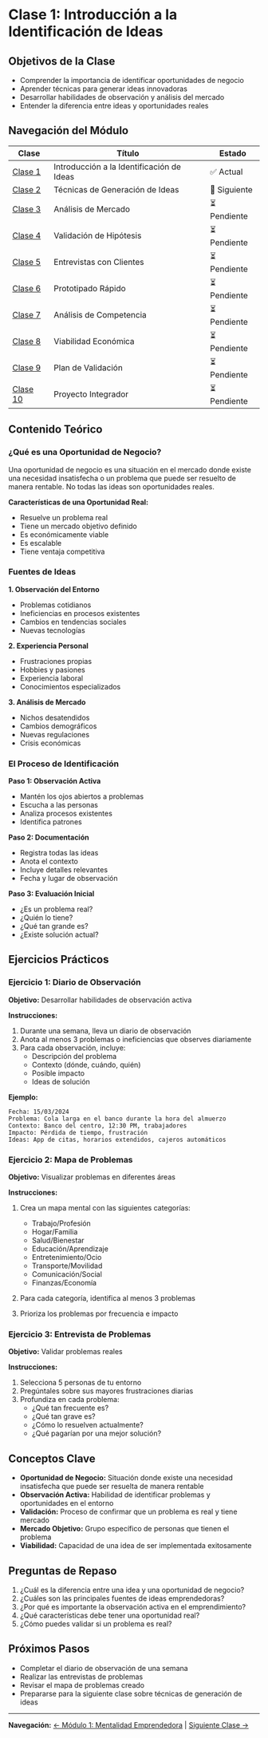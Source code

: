 # Clase 1: Introducción a la Identificación de Ideas

## Objetivos de la Clase
- Comprender la importancia de identificar oportunidades de negocio
- Aprender técnicas para generar ideas innovadoras
- Desarrollar habilidades de observación y análisis del mercado
- Entender la diferencia entre ideas y oportunidades reales

## Navegación del Módulo
| Clase | Título | Estado |
|-------|--------|--------|
| [Clase 1](clase_1_introduccion_identificacion_ideas.md) | Introducción a la Identificación de Ideas | ✅ Actual |
| [Clase 2](clase_2_tecnicas_generacion_ideas.md) | Técnicas de Generación de Ideas | 🔄 Siguiente |
| [Clase 3](clase_3_analisis_mercado.md) | Análisis de Mercado | ⏳ Pendiente |
| [Clase 4](clase_4_validacion_hipotesis.md) | Validación de Hipótesis | ⏳ Pendiente |
| [Clase 5](clase_5_entrevistas_clientes.md) | Entrevistas con Clientes | ⏳ Pendiente |
| [Clase 6](clase_6_prototipado_rapido.md) | Prototipado Rápido | ⏳ Pendiente |
| [Clase 7](clase_7_analisis_competencia.md) | Análisis de Competencia | ⏳ Pendiente |
| [Clase 8](clase_8_viabilidad_economica.md) | Viabilidad Económica | ⏳ Pendiente |
| [Clase 9](clase_9_plan_validacion.md) | Plan de Validación | ⏳ Pendiente |
| [Clase 10](clase_10_proyecto_integrador.md) | Proyecto Integrador | ⏳ Pendiente |

## Contenido Teórico

### ¿Qué es una Oportunidad de Negocio?

Una oportunidad de negocio es una situación en el mercado donde existe una necesidad insatisfecha o un problema que puede ser resuelto de manera rentable. No todas las ideas son oportunidades reales.

**Características de una Oportunidad Real:**
- Resuelve un problema real
- Tiene un mercado objetivo definido
- Es económicamente viable
- Es escalable
- Tiene ventaja competitiva

### Fuentes de Ideas

**1. Observación del Entorno**
- Problemas cotidianos
- Ineficiencias en procesos existentes
- Cambios en tendencias sociales
- Nuevas tecnologías

**2. Experiencia Personal**
- Frustraciones propias
- Hobbies y pasiones
- Experiencia laboral
- Conocimientos especializados

**3. Análisis de Mercado**
- Nichos desatendidos
- Cambios demográficos
- Nuevas regulaciones
- Crisis económicas

### El Proceso de Identificación

**Paso 1: Observación Activa**
- Mantén los ojos abiertos a problemas
- Escucha a las personas
- Analiza procesos existentes
- Identifica patrones

**Paso 2: Documentación**
- Registra todas las ideas
- Anota el contexto
- Incluye detalles relevantes
- Fecha y lugar de observación

**Paso 3: Evaluación Inicial**
- ¿Es un problema real?
- ¿Quién lo tiene?
- ¿Qué tan grande es?
- ¿Existe solución actual?

## Ejercicios Prácticos

### Ejercicio 1: Diario de Observación
**Objetivo:** Desarrollar habilidades de observación activa

**Instrucciones:**
1. Durante una semana, lleva un diario de observación
2. Anota al menos 3 problemas o ineficiencias que observes diariamente
3. Para cada observación, incluye:
   - Descripción del problema
   - Contexto (dónde, cuándo, quién)
   - Posible impacto
   - Ideas de solución

**Ejemplo:**
```
Fecha: 15/03/2024
Problema: Cola larga en el banco durante la hora del almuerzo
Contexto: Banco del centro, 12:30 PM, trabajadores
Impacto: Pérdida de tiempo, frustración
Ideas: App de citas, horarios extendidos, cajeros automáticos
```

### Ejercicio 2: Mapa de Problemas
**Objetivo:** Visualizar problemas en diferentes áreas

**Instrucciones:**
1. Crea un mapa mental con las siguientes categorías:
   - Trabajo/Profesión
   - Hogar/Familia
   - Salud/Bienestar
   - Educación/Aprendizaje
   - Entretenimiento/Ocio
   - Transporte/Movilidad
   - Comunicación/Social
   - Finanzas/Economía

2. Para cada categoría, identifica al menos 3 problemas
3. Prioriza los problemas por frecuencia e impacto

### Ejercicio 3: Entrevista de Problemas
**Objetivo:** Validar problemas reales

**Instrucciones:**
1. Selecciona 5 personas de tu entorno
2. Pregúntales sobre sus mayores frustraciones diarias
3. Profundiza en cada problema:
   - ¿Qué tan frecuente es?
   - ¿Qué tan grave es?
   - ¿Cómo lo resuelven actualmente?
   - ¿Qué pagarían por una mejor solución?

## Conceptos Clave

- **Oportunidad de Negocio:** Situación donde existe una necesidad insatisfecha que puede ser resuelta de manera rentable
- **Observación Activa:** Habilidad de identificar problemas y oportunidades en el entorno
- **Validación:** Proceso de confirmar que un problema es real y tiene mercado
- **Mercado Objetivo:** Grupo específico de personas que tienen el problema
- **Viabilidad:** Capacidad de una idea de ser implementada exitosamente

## Preguntas de Repaso

1. ¿Cuál es la diferencia entre una idea y una oportunidad de negocio?
2. ¿Cuáles son las principales fuentes de ideas emprendedoras?
3. ¿Por qué es importante la observación activa en el emprendimiento?
4. ¿Qué características debe tener una oportunidad real?
5. ¿Cómo puedes validar si un problema es real?

## Próximos Pasos

- Completar el diario de observación de una semana
- Realizar las entrevistas de problemas
- Revisar el mapa de problemas creado
- Prepararse para la siguiente clase sobre técnicas de generación de ideas

---

**Navegación:** [← Módulo 1: Mentalidad Emprendedora](../junior_1/README.md) | [Siguiente Clase →](clase_2_tecnicas_generacion_ideas.md)
